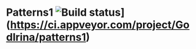 # Patterns1 ![Build status](https://ci.appveyor.com/api/projects/status/2mn5bqsotncfaotb?svg=true)](https://ci.appveyor.com/project/GodIrina/patterns1)